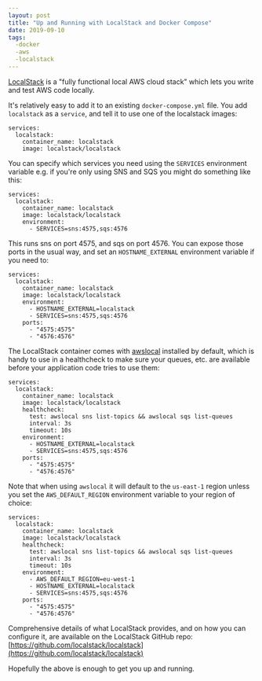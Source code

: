 ```yaml
---
layout: post
title: "Up and Running with LocalStack and Docker Compose"
date: 2019-09-10
tags:
  -docker
  -aws
  -localstack
---
```


[LocalStack](https://github.com/localstack/localstack) is a "fully functional local AWS cloud stack" which lets you write
and test AWS code locally.

It's relatively easy to add it to an existing `docker-compose.yml` file. You
add `localstack` as a `service`, and tell it to use one of the localstack
images:

```
services:
  localstack:
    container_name: localstack
    image: localstack/localstack 
```

You can specify which services you need using the `SERVICES` environment
variable e.g. if you're only using SNS and SQS you might do something like
this:

```
services:
  localstack:
    container_name: localstack
    image: localstack/localstack 
    environment:
      - SERVICES=sns:4575,sqs:4576
```

This runs sns on port 4575, and sqs on port 4576. You can expose those ports in
the usual way, and set an `HOSTNAME_EXTERNAL` environment variable if you need
to:

```
services:
  localstack:
    container_name: localstack
    image: localstack/localstack 
    environment:
      - HOSTNAME_EXTERNAL=localstack
      - SERVICES=sns:4575,sqs:4576
    ports:
      - "4575:4575"
      - "4576:4576"
```

The LocalStack container comes with [awslocal](https://github.com/localstack/awscli-local) installed by default, which is
handy to use in a healthcheck to make sure your queues, etc. are available
before your application code tries to use them:

```
services:
  localstack:
    container_name: localstack
    image: localstack/localstack 
    healthcheck:
      test: awslocal sns list-topics && awslocal sqs list-queues
      interval: 3s
      timeout: 10s
    environment:
      - HOSTNAME_EXTERNAL=localstack
      - SERVICES=sns:4575,sqs:4576
    ports:
      - "4575:4575"
      - "4576:4576"
```

Note that when using `awslocal` it will default to the `us-east-1` region
unless you set the `AWS_DEFAULT_REGION` environment
variable to your region of choice:

```
services:
  localstack:
    container_name: localstack
    image: localstack/localstack 
    healthcheck:
      test: awslocal sns list-topics && awslocal sqs list-queues
      interval: 3s
      timeout: 10s
    environment:
      - AWS_DEFAULT_REGION=eu-west-1
      - HOSTNAME_EXTERNAL=localstack
      - SERVICES=sns:4575,sqs:4576
    ports:
      - "4575:4575"
      - "4576:4576"
```

Comprehensive details of what LocalStack provides, and on how you can configure it, are
available on the LocalStack GitHub repo: [https://github.com/localstack/localstack](https://github.com/localstack/localstack)

Hopefully the above is enough to get you up and running.
